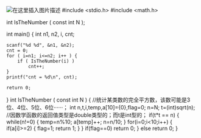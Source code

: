 ﻿![在这里插入图片描述](https://img-blog.csdnimg.cn/20190811101436853.jpg?x-oss-process=image/watermark,type_ZmFuZ3poZW5naGVpdGk,shadow_10,text_aHR0cHM6Ly9ibG9nLmNzZG4ubmV0L3dlaXhpbl80MzY5MjUwNA==,size_16,color_FFFFFF,t_70)
#include <stdio.h>
#include <math.h>

int IsTheNumber ( const int N );

int main()
{
    int n1, n2, i, cnt;
	
    scanf("%d %d", &n1, &n2);
    cnt = 0;
    for ( i=n1; i<=n2; i++ ) {
        if ( IsTheNumber(i) )
            cnt++;
    }
    printf("cnt = %d\n", cnt);

    return 0;
}
int IsTheNumber ( const int N )
{
//统计某类数的完全平方数，该数可能是3位、4位、5位、6位······；
int n,t,i,temp,a[10]={0},flag=0;
n=N;
t=(int)sqrt(n);                //因数学函数的返回值类型是double类型的；而t是int型的；
if(t*t == n)
{
while(n!=0)
{
temp=n%10;
a[temp]++;
n=n/10;
}
for(i=0;i<10;i++)
{
if(a[i]>=2)
{
flag=1;
return 1;
}
}
if(flag==0) return 0;
}
else return 0;
}

